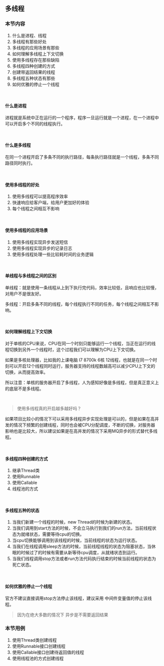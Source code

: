## 多线程

### 本节内容

1. 什么是进程、线程
2. 多线程有那些好处
3. 多线程的应用场景有那些
4. 如何理解多线程上下文切换
5. 使用多线程存在那些缺陷
6. 多线程四种创建的方式 
7. 创建带返回结果的线程
8. 多线程五种状态有那些
9. 如何优雅的停止一个线程


<br>


#### 什么是进程

进程就是系统中正在运行的一个程序，程序一旦运行就是一个进程，在一个进程中可以开启多个不同的线程执行。

<br>

#### 什么是多线程

在同一个进程开启了多条不同的执行路径，每条执行路径就是一个线程，多条不同路径同时执行。

<br>

#### 使用多线程的好处

1. 使用多线程可以提高程序效率
2. 快速响应给客户端，给用户更加好的体验
3. 每个线程之间相互不影响

<br>

#### 使用多线程的应用场景

1. 使用多线程实现异步发送短信
2. 使用多线程实现异步的记录日志
3. 使用多线程处理一些比较耗时间的业务逻辑

<br>

#### 单线程与多线程之间的区别

单线程：就是使用一条线程从上到下执行完代码，效率比较低，且响应也比较慢，对用户不是很友好。

多线程：开启多条不同的线程，每个线程执行不同的任务，每个线程之间相互不影响。

<br>

#### 如何理解线程上下文切换

对于单核的CPU来说，CPU在同一个时刻只能够运行一个线程，当正在运行的线程切换到另外一个线程时，这个过程我们可以理解为CPU上下文切换。

如果是多核处理器，比如我的上课电脑 I7 8700k 6核 12线程，也就是在同一个时刻可以开启12个线程同时运行，服务器支持的线程数越高可以减少CPU上下文的切换，从而提高效率。

所以注意：单核的服务器开启了多线程，人为感知好像是多线程，但是真正意义上的底层不是多线程。

<br>

> 使用多线程真的开启越多越好吗？

如果项目比较小的情况下可以采用多线程异步实现处理是可以的，但是如果在高并发的情况下频繁的创建线程，同时也会被CPU分配调度，不断的切换，对服务器影响也是比较大，所以建议如果是在高并发的情况下采用MQ异步的形式替代多线程。

<br>

#### 多线程四种创建的方式

1. 继承Thread类
2. 使用Runnable
3. 使用Callable
4. 线程池的方式

<br>

#### 多线程五种的状态

1. 当我们新建一个线程的时候，new Thread的时候为新建的状态。
2. 当我们调用到start方法的时候，不会立马执行到我们的run方法，当前线程状态为就绪状态，需要等待cpu的切换。
3. 当cpu切换能够调用到该线程的时候，当前线程的状态为运行状态。
4. 当我们在线程调用sleep方法的时候，当前线程线程的状态为阻塞状态，当休眠的时候过了的时候有需要从新等待cpu调度，从就绪状态到运行。
5. 当我们线程调用stop方法或者run方法代码执行结束的时候当前线程的状态为死亡状态。


<br>

#### 如何优雅的停止一个线程	

官方不建议直接调用stop方法停止该线程，建议采用 中间件变量值的停止该线程。


> 因为在绝大多数的情况下 异步是不需要返回结果


### 本节用例

1. 使用Thread类创建线程
2. 使用Runnable接口创建线程
3. 使用Callable接口创建待返回值的线程
4. 使用线程池的方式创建线程